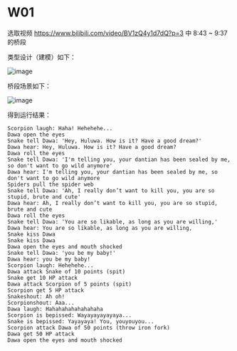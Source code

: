 

# W01

选取视频 https://www.bilibili.com/video/BV1zQ4y1d7dQ?p=3 中 8:43 ~ 9:37 的桥段

类型设计（建模）如下：

![image](https://user-images.githubusercontent.com/59854231/133269683-17ce81e4-89a4-4dd9-9835-48497bdbc836.png)


桥段场景如下：

![image](https://user-images.githubusercontent.com/59854231/133269887-2513281e-8e04-4a02-9291-d06402e49631.png)


得到运行结果：

```
Scorpion laugh: Haha! Hehehehe...
Dawa open the eyes
Snake tell Dawa: 'Hey, Huluwa. How is it? Have a good dream?'
Dawa hear: Hey, Huluwa. How is it? Have a good dream?
Dawa roll the eyes
Snake tell Dawa: 'I'm telling you, your dantian has been sealed by me, so don't want to go wild anymore'
Dawa hear: I'm telling you, your dantian has been sealed by me, so don't want to go wild anymore
Spiders pull the spider web
Snake tell Dawa: 'Ah, I really don’t want to kill you, you are so stupid, brute and cute'
Dawa hear: Ah, I really don’t want to kill you, you are so stupid, brute and cute
Dawa roll the eyes
Snake tell Dawa: 'You are so likable, as long as you are willing,'
Dawa hear: You are so likable, as long as you are willing,
Snake kiss Dawa
Snake kiss Dawa
Dawa open the eyes and mouth shocked
Snake tell Dawa: 'you be my baby!'
Dawa hear: you be my baby!
Scorpion laugh: Hehehehe...
Dawa attack Snake of 10 points (spit)
Snake get 10 HP attack
Dawa attack Scorpion of 5 points (spit)
Scorpion get 5 HP attack
Snakeshout: Ah oh!
Scorpionshout: Aaa...
Dawa laugh: Hahahahahahahahaha
Scorpion is bepissed: Wayayayayayaya...
Snake is bepissed: Yayayaya! You, youyouyou...
Scorpion attack Dawa of 50 points (throw iron fork)
Dawa get 50 HP attack
Dawa open the eyes and mouth shocked
```



